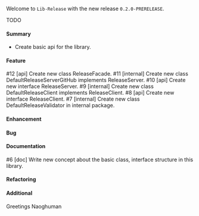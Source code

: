 Welcome to `Lib-Release` with the new release `0.2.0-PRERELEASE`.

TODO



#### Summary
* Create basic api for the library.



#### Feature
#12 [api] Create new class ReleaseFacade.
#11 [internal] Create new class DefaultReleaseServerGitHub implements ReleaseServer.
#10 [api] Create new interface ReleaseServer.
#9 [internal] Create new class DefaultReleaseClient implements ReleaseClient.
#8 [api] Create new interface ReleaseClient.
#7 [internal] Create new class DefaultReleaseValidator in internal package.



#### Enhancement



#### Bug



#### Documentation
#6 [doc] Write new concept about the basic class, interface structure in this library.



#### Refactoring



#### Additional



Greetings
Naoghuman



[//]: # (Issues which will be integrated in this release)



[//]: # (Links)
